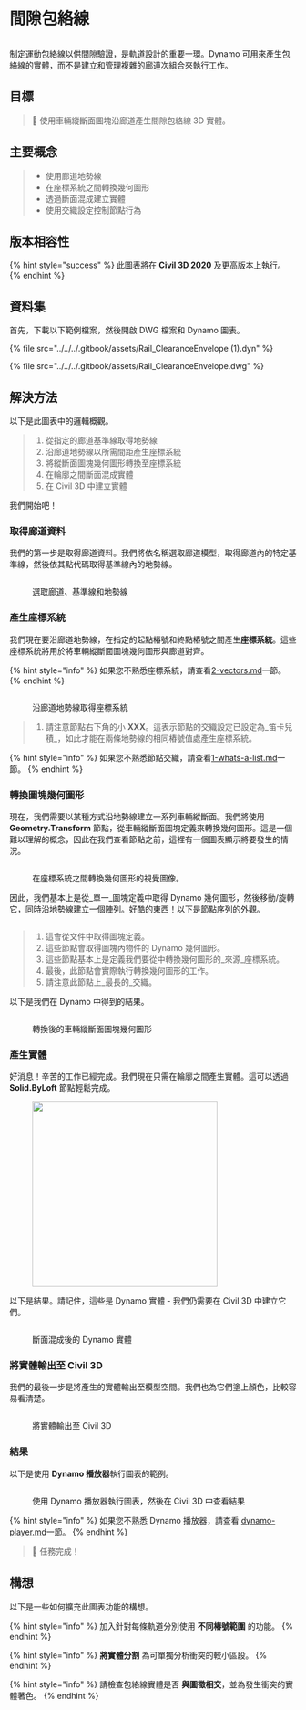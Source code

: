 # 間隙包絡線

<figure><img src="../../../.gitbook/assets/Rail_ClearanceEnvelope_Player.gif" alt=""><figcaption></figcaption></figure>

制定運動包絡線以供間隙驗證，是軌道設計的重要一環。Dynamo 可用來產生包絡線的實體，而不是建立和管理複雜的廊道次組合來執行工作。

## 目標

> :dart: 使用車輛縱斷面圖塊沿廊道產生間隙包絡線 3D 實體。

## 主要概念

> * 使用廊道地勢線
> * 在座標系統之間轉換幾何圖形
> * 透過斷面混成建立實體
> * 使用交織設定控制節點行為

## 版本相容性


{% hint style="success" %} 此圖表將在 **Civil 3D 2020** 及更高版本上執行。
{% endhint %}

## 資料集

首先，下載以下範例檔案，然後開啟 DWG 檔案和 Dynamo 圖表。

{% file src="../../../.gitbook/assets/Rail_ClearanceEnvelope (1).dyn" %}

{% file src="../../../.gitbook/assets/Rail_ClearanceEnvelope.dwg" %}

## 解決方法

以下是此圖表中的邏輯概觀。

> 1. 從指定的廊道基準線取得地勢線
> 2. 沿廊道地勢線以所需間距產生座標系統
> 3. 將縱斷面圖塊幾何圖形轉換至座標系統
> 4. 在輪廓之間斷面混成實體
> 5. 在 Civil 3D 中建立實體

我們開始吧！

### 取得廊道資料

我們的第一步是取得廊道資料。我們將依名稱選取廊道模型，取得廊道內的特定基準線，然後依其點代碼取得基準線內的地勢線。

<figure><img src="../../../.gitbook/assets/Rail_ClearanceEnvelope_GetCorridorData.png" alt=""><figcaption><p>選取廊道、基準線和地勢線</p></figcaption></figure>

### 產生座標系統

我們現在要沿廊道地勢線，在指定的起點樁號和終點樁號之間產生**座標系統**。這些座標系統將用於將車輛縱斷面圖塊幾何圖形與廊道對齊。


{% hint style="info" %} 如果您不熟悉座標系統，請查看[2-vectors.md](../../../5\_essential\_nodes\_and\_concepts/5-2\_geometry-for-computational-design/2-vectors.md "mention")一節。
{% endhint %}

<figure><img src="../../../.gitbook/assets/Rail_ClearanceEnvelope_CreateCoordinateSystems.png" alt=""><figcaption><p>沿廊道地勢線取得座標系統</p></figcaption></figure>

> 1. 請注意節點右下角的小 **XXX**。這表示節點的交織設定已設定為_笛卡兒積_，如此才能在兩條地勢線的相同樁號值處產生座標系統。


{% hint style="info" %} 如果您不熟悉節點交織，請查看[1-whats-a-list.md](../../../5\_essential\_nodes\_and\_concepts/5-4\_designing-with-lists/1-whats-a-list.md "mention")一節。
{% endhint %}

### 轉換圖塊幾何圖形

現在，我們需要以某種方式沿地勢線建立一系列車輛縱斷面。我們將使用 **Geometry.Transform** 節點，從車輛縱斷面圖塊定義來轉換幾何圖形。這是一個難以理解的概念，因此在我們查看節點之前，這裡有一個圖表顯示將要發生的情況。

<figure><img src="../../../.gitbook/assets/Rail_ClearanceEnvelope_TransformAnimation.gif" alt=""><figcaption><p>在座標系統之間轉換幾何圖形的視覺圖像。</p></figcaption></figure>

因此，我們基本上是從_單一_圖塊定義中取得 Dynamo 幾何圖形，然後移動/旋轉它，同時沿地勢線建立一個陣列。好酷的東西！以下是節點序列的外觀。

<figure><img src="../../../.gitbook/assets/Rail_ClearanceEnvelope_Transform.png" alt=""><figcaption></figcaption></figure>

> 1. 這會從文件中取得圖塊定義。
> 2. 這些節點會取得圖塊內物件的 Dynamo 幾何圖形。
> 3. 這些節點基本上是定義我們要從中轉換幾何圖形的_來源_座標系統。
> 4. 最後，此節點會實際執行轉換幾何圖形的工作。
> 5. 請注意此節點上_最長的_交織。

以下是我們在 Dynamo 中得到的結果。

<figure><img src="../../../.gitbook/assets/Rail_ClearanceEnvelope_Dynamo_Profiles.png" alt=""><figcaption><p>轉換後的車輛縱斷面圖塊幾何圖形</p></figcaption></figure>

### 產生實體

好消息！辛苦的工作已經完成。我們現在只需在輪廓之間產生實體。這可以透過 **Solid.ByLoft** 節點輕鬆完成。

<figure><img src="../../../.gitbook/assets/Rail_PlaceTies_SolidByLoft.png" alt="" width="325"><figcaption></figcaption></figure>

以下是結果。請記住，這些是 Dynamo 實體 - 我們仍需要在 Civil 3D 中建立它們。

<figure><img src="../../../.gitbook/assets/Rail_ClearanceEnvelope_Dynamo_Solids.png" alt=""><figcaption><p>斷面混成後的 Dynamo 實體</p></figcaption></figure>

### 將實體輸出至 Civil 3D

我們的最後一步是將產生的實體輸出至模型空間。我們也為它們塗上顏色，比較容易看清楚。

<figure><img src="../../../.gitbook/assets/Rail_ClearanceEnvelope_SolidsToC3D.png" alt=""><figcaption><p>將實體輸出至 Civil 3D</p></figcaption></figure>

### 結果

以下是使用 **Dynamo 播放器**執行圖表的範例。

<figure><img src="../../../.gitbook/assets/Rail_ClearanceEnvelope_Player.gif" alt=""><figcaption><p>使用 Dynamo 播放器執行圖表，然後在 Civil 3D 中查看結果</p></figcaption></figure>


{% hint style="info" %} 如果您不熟悉 Dynamo 播放器，請查看 [dynamo-player.md](../../dynamo-player.md "mention")一節。
{% endhint %}

> :tada: 任務完成！

## 構想

以下是一些如何擴充此圖表功能的構想。


{% hint style="info" %} 加入針對每條軌道分別使用 **不同樁號範圍** 的功能。
{% endhint %}


{% hint style="info" %} **將實體分割** 為可單獨分析衝突的較小區段。
{% endhint %}


{% hint style="info" %} 請檢查包絡線實體是否 **與圖徵相交**，並為發生衝突的實體著色。 
{% endhint %}
